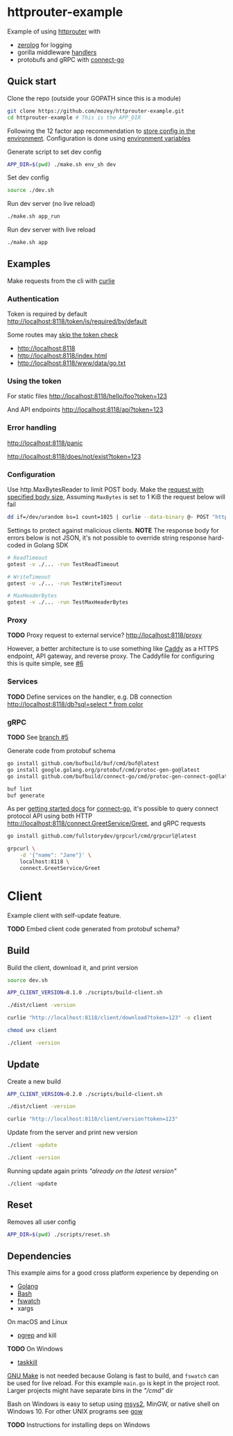 # httprouter-example

Example of using [httprouter](https://github.com/julienschmidt/httprouter)
with 
- [zerolog](https://github.com/rs/zerolog) for logging
- gorilla middleware [handlers](https://github.com/gorilla/handlers)
- protobufs and gRPC with [connect-go](https://github.com/bufbuild/connect-go)


## Quick start

Clone the repo (outside your GOPATH since this is a module)
```bash
git clone https://github.com/mozey/httprouter-example.git
cd httprouter-example # This is the APP_DIR
```

Following the 12 factor app recommendation to [store config in the environment](https://12factor.net/config). Configuration is done using [environment variables](https://en.wikipedia.org/wiki/Environment_variable)

Generate script to set dev config
```bash
APP_DIR=$(pwd) ./make.sh env_sh dev
```

Set dev config
```bash
source ./dev.sh
```

Run dev server (no live reload)
```bash
./make.sh app_run
```

Run dev server with live reload
```bash
./make.sh app
```


## Examples

Make requests from the cli with [curlie](https://github.com/rs/curlie)
  
### Authentication

Token is required by default
[http://localhost:8118/token/is/required/by/default](http://localhost:8118/token/is/required/by/default)

Some routes may [skip the token check](https://github.com/mozey/httprouter-example/blob/connect-go/middleware.go#L119)
- [http://localhost:8118](http://localhost:8118)
- [http://localhost:8118/index.html](http://localhost:8118/index.html)
- [http://localhost:8118/www/data/go.txt](http://localhost:8118/www/data/go.txt)

### Using the token

For static files
[http://localhost:8118/hello/foo?token=123](http://localhost:8118/hello/foo?token=123)

And API endpoints
[http://localhost:8118/api?token=123](http://localhost:8118/api?token=123)

### Error handling

[http://localhost:8118/panic](http://localhost:8118/panic)
    
[http://localhost:8118/does/not/exist?token=123](http://localhost:8118/does/not/exist?token=123)

### Configuration

Use http.MaxBytesReader to limit POST body. Make the [request with specified body size](https://serverfault.com/a/283297), Assuming `MaxBytes` is set to 1 KiB the request below will fail
```bash
dd if=/dev/urandom bs=1 count=1025 | curlie --data-binary @- POST "http://localhost:8118/api?token=123"
```

Settings to protect against malicious clients. **NOTE** The response body for errors below is not JSON, it's not possible to override string response hard-coded in Golang SDK
```bash
# ReadTimeout
gotest -v ./... -run TestReadTimeout

# WriteTimeout
gotest -v ./... -run TestWriteTimeout

# MaxHeaderBytes
gotest -v ./... -run TestMaxHeaderBytes
```

### Proxy

**TODO** Proxy request to external service?
[http://localhost:8118/proxy](http://localhost:8118/proxy)

However, a better architecture is to use something like [Caddy](https://github.com/caddyserver/caddy) as a HTTPS endpoint, API gateway, and reverse proxy. The Caddyfile for configuring this is quite simple, see [#6](https://github.com/mozey/httprouter-example/issues/6)

### Services

**TODO** Define services on the handler, e.g. DB connection
[http://localhost:8118/db?sql=select * from color](http://localhost:8118/db?sql=select%20*%20from%20color)

### gRPC

**TODO** See [branch #5](https://github.com/mozey/httprouter-example/pull/5)

Generate code from protobuf schema
```bash
go install github.com/bufbuild/buf/cmd/buf@latest
go install google.golang.org/protobuf/cmd/protoc-gen-go@latest
go install github.com/bufbuild/connect-go/cmd/protoc-gen-connect-go@latest

buf lint
buf generate
```

As per [getting started docs](https://connect.build/docs/go/getting-started/) for [connect-go](https://github.com/bufbuild/connect-go#connect), it's possible to query connect protocol API using both HTTP
[http://localhost:8118/connect.GreetService/Greet](http://localhost:8118/connect.GreetService/Greet), and gRPC requests
```bash
go install github.com/fullstorydev/grpcurl/cmd/grpcurl@latest

grpcurl \
    -d '{"name": "Jane"}' \
    localhost:8118 \
    connect.GreetService/Greet
```


# Client

Example client with self-update feature.

**TODO** Embed client code generated from protobuf schema?

## Build

Build the client, download it, and print version
```bash
source dev.sh

APP_CLIENT_VERSION=0.1.0 ./scripts/build-client.sh

./dist/client -version

curlie "http://localhost:8118/client/download?token=123" -o client

chmod u+x client

./client -version
```

## Update

Create a new build
```bash
APP_CLIENT_VERSION=0.2.0 ./scripts/build-client.sh

./dist/client -version

curlie "http://localhost:8118/client/version?token=123"
```

Update from the server and print new version
```bash
./client -update

./client -version
```

Running update again prints *"already on the latest version"*
```
./client -update
```


## Reset

Removes all user config
```bash
APP_DIR=$(pwd) ./scripts/reset.sh
```


## Dependencies

This example aims for a good cross platform experience by depending on 
- [Golang](https://golang.org/) 
- [Bash](https://www.gnu.org/software/bash)
- [fswatch](https://github.com/emcrisostomo/fswatch)
- xargs

On macOS and Linux
- [pgrep](https://en.wikipedia.org/wiki/Pgrep) and kill

**TODO** On Windows
- [taskkill](https://docs.microsoft.com/en-us/windows-server/administration/windows-commands/taskkill)

[GNU Make](https://stackoverflow.com/questions/3798562/why-use-make-over-a-shell-script) 
is not needed because Golang is fast to build,
and `fswatch` can be used for live reload.
For this example `main.go` is kept in the project root.
Larger projects might have separate bins in the *"/cmd"* dir

Bash on Windows is easy to setup using 
[msys2](https://www.msys2.org/), MinGW, or native shell on Windows 10.
For other UNIX programs see [gow](https://github.com/bmatzelle/gow/wiki)

**TODO** Instructions for installing deps on Windows

